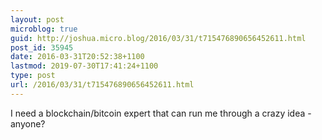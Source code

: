 ```yaml
---
layout: post
microblog: true
guid: http://joshua.micro.blog/2016/03/31/t715476890656452611.html
post_id: 35945
date: 2016-03-31T20:52:38+1100
lastmod: 2019-07-30T17:41:24+1100
type: post
url: /2016/03/31/t715476890656452611.html
---
```

I need a blockchain/bitcoin expert that can run me through a crazy idea - anyone?
